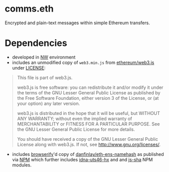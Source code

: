 # comms.eth
Encrypted and plain-text messages within simple Ethereum transfers.

# Dependencies

* developed in [NW](https://nwjs.io/) environment
* includes an unmodified copy of `web3.min.js` from
  [ethereum/web3.js](https://github.com/ethereum/web3.js/) under
  [LICENSE](https://github.com/ethereum/web3.js/blob/1.x/LICENSE):

> This file is part of web3.js.
> 
> web3.js is free software: you can redistribute it and/or modify
> it under the terms of the GNU Lesser General Public License as published by
> the Free Software Foundation, either version 3 of the License, or
> (at your option) any later version.
> 
> web3.js is distributed in the hope that it will be useful,
> but WITHOUT ANY WARRANTY; without even the implied warranty of
> MERCHANTABILITY or FITNESS FOR A PARTICULAR PURPOSE.  See the
> GNU Lesser General Public License for more details.
> 
> You should have received a copy of the GNU Lesser General Public License
> along with web3.js.  If not, see <http://www.gnu.org/licenses/>.

* includes [browserify](https://github.com/browserify/browserify)'d copy of
  [danfinlay/eth-ens-namehash](https://github.com/danfinlay/eth-ens-namehash)
  as published via [NPM](https://www.npmjs.com/package/eth-ens-namehash) which
  further includes
  [idna-uts46-hx](https://www.npmjs.com/package/idna-uts46-hx) and
  and [js-sha](https://www.npmjs.com/package/js-sha3) NPM modules.

